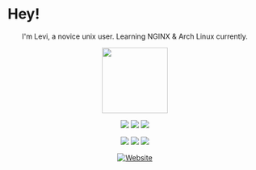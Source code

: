 # Hey!

<p align="center">
I'm Levi, a novice unix user. Learning NGINX & Arch Linux currently.
</p>
<p align="center">
  <a href="https://levi.land">
    <img src="https://levi.land/wp-content/uploads/2020/11/levi-silhouette.svg"
         height="130"></a>
</p>

<p align="center">
    <a href="https://en.pronouns.page/he&they" alt="Pronouns">
        <img src="https://img.shields.io/endpoint?url=https://pronoundb.org/shields/612a8abf8ba6fe6c3e1da407&style=for-the-badge&color=C71585" /></a>
    <a href="">
        <img src="https://img.shields.io/static/v1?label=%F0%9F%87%AC%F0%9F%87%A7&message=English&color=CF1B2B&style=for-the-badge" /></a>
    <a href="">
        <img src="https://img.shields.io/static/v1?label=%F0%9F%87%B8%F0%9F%87%AA&message=Swedish&color=006AA7&style=for-the-badge" /></a>
</p>
<p align="center">
    <a href="https://www.twitch.tv/levisnoot" alt="Twitch">
        <img src="https://img.shields.io/twitch/status/levisnoot?color=9146FF&style=for-the-badge" /></a>
    <a href="https://twitter.com/intent/follow?screen_name=LeviSnoot" alt="Follow on Twitter">
        <img src="https://img.shields.io/twitter/follow/LeviSnoot?color=1CA0F1&style=for-the-badge" /></a>
    <a href="http://lev1.ml/discord" alt="Discord Server">
        <img src="https://img.shields.io/discord/696045001070870568?color=5865F2&style=for-the-badge" /></a>
    <a href="https://levi.land">
</p>
<p align="center">
        <img src="https://img.shields.io/badge/Website-levi.land-cf0044?style=for-the-badge" alt="Website"></a>
</p>
